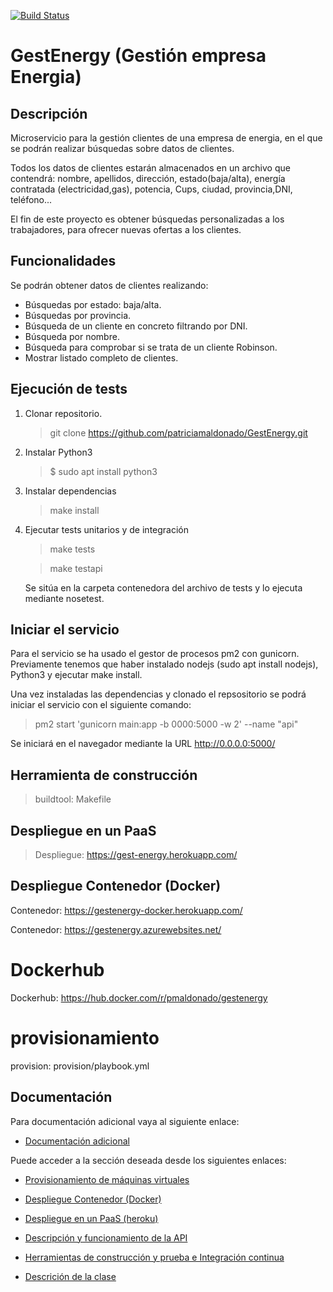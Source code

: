 [![Build Status](https://travis-ci.com/patriciamaldonado/GestEnergy.svg?branch=master)](https://travis-ci.com/patriciamaldonado/GestEnergy)
# GestEnergy (Gestión empresa Energia)

## Descripción

 Microservicio para la gestión clientes de una empresa de energia, en el que se podrán realizar búsquedas sobre datos de clientes.

Todos los datos de clientes estarán almacenados en un archivo que contendrá: nombre, apellidos, dirección, estado(baja/alta), energía contratada (electricidad,gas), potencia, Cups, ciudad, provincia,DNI, teléfono...

El fin de este proyecto es obtener búsquedas personalizadas a los trabajadores, para ofrecer nuevas ofertas a los clientes.

## Funcionalidades

Se podrán obtener datos de clientes realizando:

- Búsquedas por estado: baja/alta.
- Búsquedas por provincia.
- Búsqueda de un cliente en concreto filtrando por DNI.
- Búsqueda por nombre.
- Búsqueda para comprobar si se trata de un cliente Robinson.
- Mostrar listado completo de clientes.


## Ejecución de tests

 1. Clonar repositorio.

    > git clone  https://github.com/patriciamaldonado/GestEnergy.git

 2. Instalar Python3

    > $ sudo apt install python3

 3. Instalar dependencias
    > make install

4. Ejecutar tests unitarios y de integración

   > make tests

   > make testapi

   Se sitúa en la carpeta contenedora del archivo de tests y lo ejecuta mediante nosetest.

## Iniciar el servicio

Para el servicio se ha usado el gestor de procesos pm2 con gunicorn.
Previamente tenemos que haber instalado nodejs (sudo apt install nodejs), Python3 y
ejecutar make install.

Una vez instaladas las dependencias y clonado el repsositorio se podrá iniciar el servicio con el siguiente comando:
>  pm2 start 'gunicorn main:app -b 0000:5000 -w 2' --name "api"

Se iniciará en el navegador mediante la URL http://0.0.0.0:5000/


## Herramienta de construcción
> buildtool: Makefile

## Despliegue en un PaaS

> Despliegue: https://gest-energy.herokuapp.com/

## Despliegue Contenedor (Docker)

Contenedor: https://gestenergy-docker.herokuapp.com/

Contenedor: https://gestenergy.azurewebsites.net/

# Dockerhub

Dockerhub: https://hub.docker.com/r/pmaldonado/gestenergy

# provisionamiento

provision: provision/playbook.yml

## Documentación
Para documentación adicional vaya al siguiente enlace:
 - [Documentación adicional](https://github.com/patriciamaldonado/GestEnergy/blob/master/docs/documentacion.md)

Puede acceder a la sección deseada desde los siguientes enlaces:
- [Provisionamiento de máquinas virtuales](https://github.com/patriciamaldonado/GestEnergy/blob/master/docs/provisionamiento.md)

- [Despliegue Contenedor (Docker)](https://github.com/patriciamaldonado/GestEnergy/blob/master/docs/Docker.md)

- [Despliegue en un PaaS (heroku)](https://github.com/patriciamaldonado/GestEnergy/blob/master/docs/despliegue_paas.md)
- [Descripción y funcionamiento de la API](https://github.com/patriciamaldonado/GestEnergy/blob/master/docs/api.md)

- [Herramientas de construcción y prueba e Integración continua](https://github.com/patriciamaldonado/GestEnergy/blob/master/docs/CI_test.md)
- [Descrición de la clase](https://github.com/patriciamaldonado/GestEnergy/blob/master/docs/doc_clase.md)
